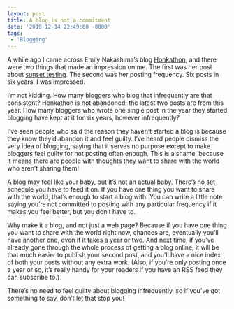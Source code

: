 ```yaml
---
layout: post
title: A blog is not a commitment
date: '2019-12-14 22:49:00 -0800'
tags:
 - 'Blogging'
---
```

A while ago I came across Emily Nakashima’s blog [Honkathon](https://honkathon.com/post/), and there were two things that made an impression on me. The first was her post about [sunset testing](https://honkathon.com/2014-07-25-sunset-testing-for-short-lived-code/). The second was her posting frequency. Six posts in six years. I was impressed.

I’m not kidding. How many bloggers who blog that infrequently are that consistent? Honkathon is not abandoned; the latest two posts are from this year. How many bloggers who wrote one single post in the year they started blogging have kept at it for six years, however infrequently?

I’ve seen people who said the reason they haven’t started a blog is because they know they’d abandon it and feel guilty. I’ve heard people dismiss the very idea of blogging, saying that it serves no purpose except to make bloggers feel guilty for not posting often enough. This is a shame, because it means there are people with thoughts they want to share with the world who aren’t sharing them!

A blog may feel like your baby, but it’s not an actual baby. There’s no set schedule you have to feed it on. If you have one thing you want to share with the world, that’s enough to start a blog with. You can write a little note saying you’re not committed to posting with any particular frequency if it makes you feel better, but you don’t have to.

Why make it a blog, and not just a web page? Because if you have one thing you want to share with the world right now, chances are, eventually you’ll have another one, even if it takes a year or two. And next time, if you’ve already gone through the whole process of getting a blog online, it will be that much easier to publish your second post, and you'll have a nice index of both your posts without any extra work. (Also, if you’re only posting once a year or so, it’s really handy for your readers if you have an RSS feed they can subscribe to.)

There’s no need to feel guilty about blogging infrequently, so if you’ve got something to say, don’t let that stop you!
